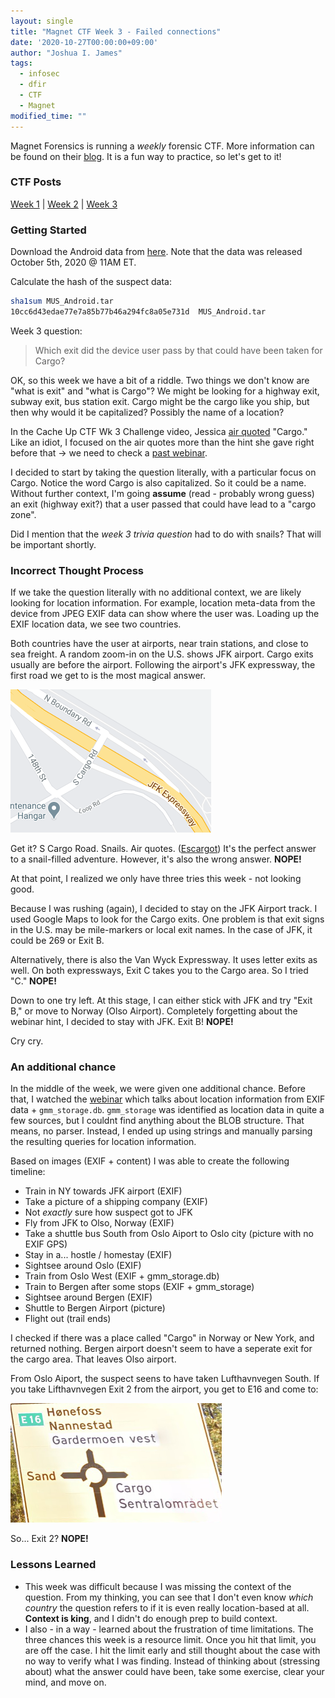 ```yaml
---
layout: single
title: "Magnet CTF Week 3 - Failed connections"
date: '2020-10-27T00:00:00+09:00'
author: "Joshua I. James"
tags:
  - infosec
  - dfir
  - CTF
  - Magnet
modified_time: ""
---
```

Magnet Forensics is running a *weekly* forensic CTF. More information can be found on their [blog](https://www.magnetforensics.com/blog/magnet-weekly-ctf-challenge/). It is a fun way to practice, so let's get to it!

### CTF Posts

[Week 1](https://dfir.science/2020/10/Magnet-CTF-Week-1-Timestamps-of-doom.html) | [Week 2](https://dfir.science/2020/10/Magnet-CTF-Week-2-URLs-in-Pictures-in-Pictures.html) | [Week 3](https://dfir.science/2020/10/Magnet-CTF-Week-3-Failed-connections.html)

### Getting Started

Download the Android data from [here](https://drive.google.com/file/d/1tVTppe4-3Hykug7NrOJrBJT4OXuNOiDO/view?usp=sharing). Note that the data was released October 5th, 2020 @ 11AM ET.

Calculate the hash of the suspect data:
```bash
sha1sum MUS_Android.tar 
10cc6d43edae77e7a85b77b46a294fc8a05e731d  MUS_Android.tar
```

Week 3 question:

> Which exit did the device user pass by that could have been taken for Cargo?

OK, so this week we have a bit of a riddle. Two things we don't know are "what is exit" and "what is Cargo"? We might be looking for a highway exit, subway exit, bus station exit. Cargo might be the cargo like you ship, but then why would it be capitalized? Possibly the name of a location?

In the Cache Up CTF Wk 3 Challenge video, Jessica [air quoted](https://youtu.be/DMzs5YzyABc?t=623) "Cargo." Like an idiot, I focused on the air quotes more than the hint she gave right before that -> we need to check a [past webinar](https://www.magnetforensics.com/resources/mobile-artifact-comparison-webinar-recording-oct-7/).

I decided to start by taking the question literally, with a particular focus on Cargo. Notice the word Cargo is also capitalized. So it could be a name. Without further context, I'm going **assume** (read - probably wrong guess) an exit (highway exit?) that a user passed that could have lead to a "cargo zone".

Did I mention that the *week 3 trivia question* had to do with snails? That will be important shortly.

### Incorrect Thought Process

If we take the question literally with no additional context, we are likely looking for location information. For example, location meta-data from the device from JPEG EXIF data can show where the user was. Loading up the EXIF location data, we see two countries.

Both countries have the user at airports, near train stations, and close to sea freight. A random zoom-in on the U.S. shows JFK airport. Cargo exits usually are before the airport. Following the airport's JFK expressway, the first road we get to is the most magical answer.

![S Cargo Rd.](/assets/images/posts/2020SCargo.png)

Get it? S Cargo Road. Snails. Air quotes. ([Escargot](https://en.wikipedia.org/wiki/Escargot)) It's the perfect answer to a snail-filled adventure. However, it's also the wrong answer. **NOPE!**

At that point, I realized we only have three tries this week - not looking good.

Because I was rushing (again), I decided to stay on the JFK Airport track. I used Google Maps to look for the Cargo exits. One problem is that exit signs in the U.S. may be mile-markers or local exit names. In the case of JFK, it could be 269 or Exit B.

Alternatively, there is also the Van Wyck Expressway. It uses letter exits as well. On both expressways, Exit C takes you to the Cargo area. So I tried "C." **NOPE!**

Down to one try left. At this stage, I can either stick with JFK and try "Exit B," or move to Norway (Olso Airport). Completely forgetting about the webinar hint, I decided to stay with JFK. Exit B! **NOPE!**

Cry cry.

### An additional chance

In the middle of the week, we were given one additional chance. Before that, I watched the [webinar](https://www.magnetforensics.com/resources/mobile-artifact-comparison-webinar-recording-oct-7/) which talks about location information from EXIF data + ```gmm_storage.db```. ```gmm_storage``` was identified as location data in quite a few sources, but I couldnt find anything about the BLOB structure. That means, no parser. Instead, I ended up using strings and manually parsing the resulting queries for location information.

Based on images (EXIF + content) I was able to create the following timeline:

* Train in NY towards JFK airport (EXIF)
* Take a picture of a shipping company (EXIF)
* Not *exactly* sure how suspect got to JFK
* Fly from JFK to Olso, Norway (EXIF)
* Take a shuttle bus South from Oslo Aiport to Oslo city (picture with no EXIF GPS)
* Stay in a... hostle / homestay (EXIF)
* Sightsee around Oslo (EXIF)
* Train from Oslo West (EXIF + gmm_storage.db)
* Train to Bergen after some stops (EXIF + gmm_storage)
* Sightsee around Bergen (EXIF)
* Shuttle to Bergen Airport (picture)
* Flight out (trail ends)

I checked if there was a place called "Cargo" in Norway or New York, and returned nothing. Bergen airport doesn't seem to have a seperate exit for the cargo area. That leaves Olso airport.

From Oslo Aiport, the suspect seens to have taken Lufthavnvegen South. If you take Lifthavnvegen Exit 2 from the airport, you get to E16 and come to:

![Cargo](/assets/images/posts/2020Cargo.png)

So... Exit 2? **NOPE!**

### Lessons Learned

* This week was difficult because I was missing the context of the question. From my thinking, you can see that I don't even know *which country* the question refers to if it is even really location-based at all. **Context is king**, and I didn't do enough prep to build context.
* I also - in a way - learned about the frustration of time limitations. The three chances this week is a resource limit. Once you hit that limit, you are off the case. I hit the limit early and still thought about the case with no way to verify what I was finding. Instead of thinking about (stressing about) what the answer could have been, take some exercise, clear your mind, and move on.
